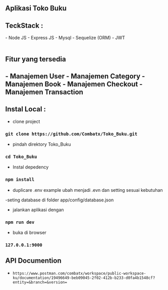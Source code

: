 ## Aplikasi Toko Buku

<h2>TeckStack : </h2> 
- Node JS
- Express JS
- Mysql
- Sequelize (ORM)
- JWT

<br>
<br>
<h2>Fitur yang tersedia <h2>
- Manajemen User
- Manajemen Category
- Manajemen Book
- Manajemen Checkout
- Manajemen Transaction

## Instal Local :

- clone project

### `git clone https://github.com/Combatx/Toko_Buku.git`

- pindah direktory Toko_Buku

### `cd Toko_Buku`

- Instal depedency

### `npm install`

- duplicare .env example ubah menjadi .evn dan setting sesuai kebutuhan

-seting database di folder app/config/database.json

- jalankan aplikasi dengan

### `npm run dev`

- buka di browser

### `127.0.0.1:9000`

## API Documention

- `https://www.postman.com/combatx/workspace/public-workspace-ku/documentation/19496649-beb09045-2f02-412b-b233-d0fa4b1548cf?entity=&branch=&version=`

